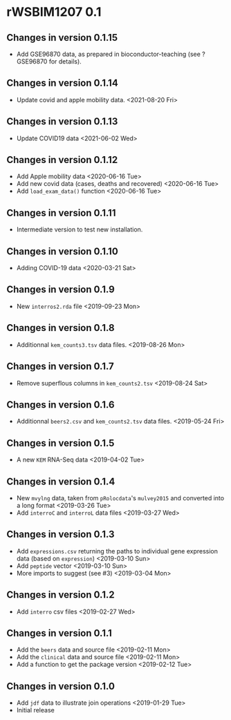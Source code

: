 # rWSBIM1207 0.1

## Changes in version 0.1.15

- Add GSE96870 data, as prepared in bioconductor-teaching (see
  ?GSE96870 for details).

## Changes in version 0.1.14

- Update covid and apple mobility data. <2021-08-20 Fri>

## Changes in version 0.1.13

- Update COVID19 data <2021-06-02 Wed>

## Changes in version 0.1.12
- Add Apple mobility data <2020-06-16 Tue>
- Add new covid data (cases, deaths and recovered) <2020-06-16 Tue>
- Add `load_exam_data()` function <2020-06-16 Tue>

## Changes in version 0.1.11
- Intermediate version to test new installation.

## Changes in version 0.1.10
- Adding COVID-19 data <2020-03-21 Sat>

## Changes in version 0.1.9
- New `interros2.rda` file <2019-09-23 Mon>

## Changes in version 0.1.8
- Additionnal `kem_counts3.tsv` data files. <2019-08-26 Mon>

## Changes in version 0.1.7
- Remove superflous columns in `kem_counts2.tsv` <2019-08-24 Sat>

## Changes in version 0.1.6
- Additionnal `beers2.csv` and `kem_counts2.tsv` data
  files. <2019-05-24 Fri>

## Changes in version 0.1.5
- A new `KEM` RNA-Seq data <2019-04-02 Tue>

## Changes in version 0.1.4
- New `mvylng` data, taken from `pRolocdata`'s `mulvey2015` and
  converted into a long format <2019-03-26 Tue>
- Add `interroC` and `interroL` data files <2019-03-27 Wed>

## Changes in version 0.1.3
- Add `expressions.csv` returning the paths to individual gene
  expression data (based on `expression`) <2019-03-10 Sun>
- Add `peptide` vector <2019-03-10 Sun>
- More imports to suggest (see #3) <2019-03-04 Mon>

## Changes in version 0.1.2
- Add `interro` csv files <2019-02-27 Wed>

## Changes in version 0.1.1
- Add the `beers` data and source file <2019-02-11 Mon>
- Add the `clinical` data and source file <2019-02-11 Mon>
- Add a function to get the package version <2019-02-12 Tue>

## Changes in version 0.1.0

- Add `jdf` data to illustrate join operations <2019-01-29 Tue>
- Initial release
